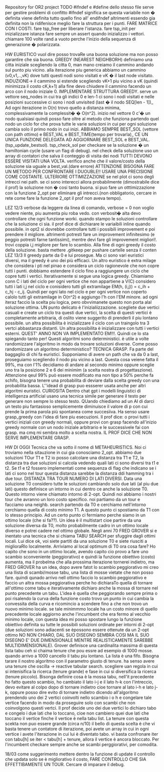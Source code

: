 Repository for OR2 project
TODO
#ifndef e #define dello stesso file serve per gestire problemi di confitto
#ifndef significa se questa variabile non � definita viene definita tutto quello fino all' endifndef altrimenti essendo gia definita non la ridifenisce
meglio fare la struttura per i punti.
FARE MATRICE CON I COSTI.
fare tsp_free per liberare l'istanza.
fare tsp_init per inizializzare istanza
fare sempre un assert quando inizializzo i vettori.
chiamare 100 volte rand a vuoto perche l'inizio della sequenza di generazione � polarizzata.

HW
EURISTICO vuol dire posso trovaRe una buona soluzione ma non posso garantire che sia buona.
GREEDY (NEAREST NEIGHBORH)
definiamo una citta iniziale scegliendo la citta 0, man mano creiamo il cammino andando sul punto piu vicino.
alla iterazione piu generica abbiamo un cammino (v0,v1,..,vK) dove tutti questi nodi sono visitati e vK � il last node visitato.
INDUZIONE-> il cammino si estende scegliendo vK+1 piu vicino a vK (quindi minimizza il costo cK,k+1)
alla fine devo chiudere il cammino facendo un arco con il nodo iniziale 0.
IMPLEMENTARE STRUTTURA GREEDY.
serve un vettore seq_nodes in cui tra gli indici 0 e len-1 ci sono i nodi visitati e nelle posizioni successive ci sono i nodi unvisited (last � il nodo SEQ[len - 1])_
Ad ogni iterazione in O(n) trovo quello a distanza minima, complessivamente la complessit� � O(n^2).
inizio nel vettore 0 c'� un nodo qualsiasi quindi posso fare oltre al metodo che funziona partendo quel nodo un ciclo for che prova tutte le varie soluzioni in cui per ogni soluzione cambia solo
il primo nodo in cui inizi.
ABBIAMO SEMPRE BEST_SOL (vettore con path ottimo) e BEST_VAL e BEST_TIME(tempo per trovarla)_
CE UN UNICA FUNZIONE DELEGATA AD AGGIORNARE BEST_SOL e BEST_VAL. (tsp_update_bestsol).
tsp_check_sol per checkare se la soluzione � un hamiltonian cycle (usare un flag di debug).
nel check della soluzione uso un array di contatori che salva il conteggio di visita dei nodi TUTTI DEVONO ESSERE VISITATI UNA VOLTA. verifico anche che il valore/costo
della soluzione sia uguale a best_val.(dare errore)
ATTENZIONE BISOGNA FARE UN METODO PER CONFRONTARE I DUOUBLE!! USARE UNA PRECISIONE COME COSTANTE.
ULTERIORE OTTIMIZZAZIONE se nel plot ci sono degli intrecci nei path. se ci sono interecci allora probabilmente (dimostrabile dice il prof) la soluzione non � cosi tanto buona.
si puo fare un otttimizzazione con la funzione 2_opt per eliminare gli intrecci.(non obbligatorio, cercare in rete come fare la funzione 2_opt il prof non aveva tempo).

LEZ 12/3
verbose da leggere da linea di comando, verbose = 0 non voglio vedere niente, piu aumenta piu roba vedo.
con verbosit� alta devo controllare che ogni funzione worki.
quando stampo le soluzioni controllare che la soluzione ci sia.
il prof dice di dichiarare le variaibili inline quando possibile. 
in opt2 si dovrebbe controllare tutti i possibili improvement e poi prendere il migliore. altrimenti potresti fare un improvement infinitesimo (e peggio potresti farne tantissimi), mentre devi fare gli improvement migliori!.
trovi coppia i,j migliore per fare lo scambio.
Alla fine di ogni greedy il costo della soluzione.
basta mettere .gitkeep per pushare cartelle senza il conten
LEZ 13/3
Il greedy parte da 0 e lui prosegue.
Ma ci sono vari euristici diversi, ma il greedy è uno dei più efficaci. Un altro euristico è extra milage che considera i pti nel pinao e considera un ciclo ragionevole che non copre tutti i punti.
dobbiamo estendere il ciclo fino a raggiungere un ciclo che copre tutti i vertici.
Iterativamente si segue una logica greedy.
Chiamiamo conn C i lati del ciclo per ogni vertice che non appartiene a V(C) considero tutti i lati i,j nel ciclo e conisidero tutti gli extramilage EM(h, (i,j)) = c_ih + c_hj - c_ij.
Quindi per ogni lato nel ciclo e per ogni vertice non coperto calolo tutti gli extramilage in O(n^2) e aggiungo l'h con l'EM minore.
ad ogni iteraz faccio la scelta piu logica, pero obvvimanete questo non porta alal soluzione ottima. UN punto delicato è l'inizialiizzazione. scegliete due vertici casuali e create un ciclo tra questi due vertici, la scelta di questi vertici è completamente arbitraria, di oslito viene suggerito di prenderli il piu lontano possibile. un altra possibilita è inizializzare il ciclo con un traingolo tra 3 vertci abbastanza distanti.
Un altra possibilita è inizializzare con tutti i vertici esterni. QUEST' ANNO NON VA IMPLEMENTATO EM!!!.
Quindi ce lo sta spiegando tanto per!
Questi algoritmi sono deterministici. è utile a volte randomizzare l'algoritmo in modo da trovare soluzioni diverse.
Come posso randomizzare un algoritmo deterministico?
TECNICA GRASP.
Fa parte del baggaglio di chi fa euristici.
Supponiamo di avere un path che va da 0 a last, proseguiamo scegliendo il nodo piu vicino a last. Questa cosa veiene fatta il 99%, ma con l'1% decidiamo di andare al secondo minimo oppure sceglie uno tra la posizione 2 e 6 dei minimim (a scelta nostra di progettaszione). Attenzione qeul 99% può essere modificato ma non tipo a 50% perche fa schifo, bisogna tenere una probabilita di deviare dalla scelta greedy con una probabilita bassa. L''idead di grasp puo essserer usata anche per altri algoritmi euristici. CURIOSITA Dentro chat gpt i modelli linguistici di intelligenza artificial usano una tecnica simile per generare il testo per generare non sempre lo stesso testo. QUando chiediamo ad un AI di darci un testo piu fantasioso semplicemente diminuisce il valore di p con cui prende la prima parola più spontanea come succesiiva.
Ha senso usare grasp_greedy con l'idea di fare piu esecuzioni.
Il prof dice: o provi tutti i vertici iniziali con greedy normali, oppure provi con grasp facendo all'inizio greedy normale con un nodo iniziale arbitrario e le successivele fai con grasp. ma cmq mi sembra molto a scelta nostra.
IL PROF DICE CHE NON SERVE IMPLEMENTARE GRASP.


HW DI OGGI
Tecnica che va sotto il nome di METAHEURISTICS.
Noi ci troviamo nella sitauzione in cui gia conosciamo 2_opt.
abbiamo due soluzioni TOur T1 e T2 io posso calcolare una distanza tra T1 e T2, la distanza tra due soluzioni si calcola vedendo quali lati ci sono diversi tra t1 e t2. Se t1 e t2 fossero implementati come sequenza di flag che indicano se i lati ci sono nel tour questa distanza sarebbe la distanza ddi hamming tra i due tour. DISTANZA TRA TOUR NUMERO DI LATI DIVERSI.
Data una soluzione T0 considero tutte le soluzioni cambiando solo due lati (al piu due lati) questo definisce un intorno in cui dentro ce anche la soluzione T0. Questo intorno viene chiamato intorno di 2-opt. Quindi noi abbiamo i nostri tour che avranno un loro costo specifico. noi partiamo da un tour e facciamo una neighb. search partendo da T0 e cerchiamo nell'intorno cerchiamo quella di costo minimo T1. A questo punto ci spostiamo da T1 con lo stesso principio. Ad un certo punto ci fermiamo perche siamo in un ottimo locale (che si fa??).
Un idea è il multistart cioe partire da una soluzione diversa da T0, molto probabilmente cadro in un ottimo locale diverso e potrei cadere nel ottimo globale.
Negli anni 70 FRED GROVER si e inentato una tecnica che si chiama TABU SEARCH per sfuggire dagli ottimi locali. Lui dice ok, voi siete partiti da una soluzione T0 e siete riusciti a miglioraRlo localmente. Arriviamo al local optimum di T0 ora cosa fare?
Ho capito che sono in un ottimo locale, avendo capito cio provo a fare uno scambio sconveniente (peggiorativo) e quindi la funzione obiettivo (costo) aumenta, ma il probelma che alla prossima iterazione tornerei indietro, ma FRED GROVER ha un idea, dopo avere fatot lo scambio peggiorativo mi creo una llista di scambi/mosse tabu, una lista di mosse vietate che non posso fare. quindi qunado arrivo nell ottimo faccio lo scambio peggiorativo e faccio un altra mossa peggiorativa perche ho dichiaraTo quella di tornare all'ottimo come tabu e iterativamente dichiaro anche la mossa di tornare nel punto precedente un tabu. L'idea è quella che peggiorando sempre prima o poi risalendo la curva della funzione costo trovo un punto in cui cambia la convessita della curva e ricomincio a scendere fino a che non trovo un nuovo minimo locale. se tale minimmmo locale ha un costo minore di quello precedente locale aggiorno anche l'incumbent che era fermo al vecchio minimo locale, con questa idea mi posso spostare lungo la funzione obiettivo definita su tutte le possibili soluzioni ordinate per intorni di 2-opt (due soluzioni sono adiacenti se èpossono essere ottenute da un 2-opt ottimo NO NON CHIARO, DAL SUO DISEGNO SEMBRA COSI MA IL SUO DISEGNO E' DUE DIMENSIONALE MENTRE REALISTICAMENTE SAREBBE MULTIDIMENSIONALE). Grover definisce una cardinalita massima di questa lista tabu ceh si chaima tenure che pou essre ad esempio di 1000 mosse. quando arrivo a  1000 cancello il tabu piu lontano. La lista è una fifo. Bisogna tarare il nostro algoritmo con il parametro giusto di tenure. ha senso avere una tenure che oscilla -> reactive tabular search. scegliere uan regola in cui si intenisifica la ricerca (tenure grande) e fase in cui si diversifica la ricerca (tenure piccolo).
Bisonga definire cosa è la mossa tabu, nell'it precedente ho fatto questo scambio, ho cambiato il lato i-j e il lato h-k con l'intreccio, devo evitare al colpo dopo di tornare indietro cioe tornare al lato i-h e lato j-k, oppure posso dire evito di tornare indietro dicendo all'algoritmo prendendo uno dei 2 vertici coinvolti nello scambio i o h e congelare tale vertice facendo in modo da proseguire solo con scambi che non coinvolgono questi vertci. Il prof decide uno dei due vertici lo dichiaro tabo e congelo i due lati che lo toccano, cioe non cambiero quei due lati che toccano il vertice finche il vertice è nella tabu list. La tenure con questa scekta non puo essere grande (circa n/10) il bello di questa scelta è che vi basta tenere un contatore di iterazione, poi avete un array in cui in ogni vertice i avete l'iterazione in cui lui è diventato tabo. vi basta confronare iter con tabu[h] se iter < tabu[h] + tenure, allora il vertice è ancora bloccato.
Per l'incumbent checkare sempre anche se scambi perggiorativi, per comodita.

18/03
come suggerimento mettere dentro la funzione di update il controllo che updata solo se è migliorativo il costo, FARE CONTROLLO CHE SIA EFFETTIBAMENTE UN TOUR.
Cercare di imparare il debug.